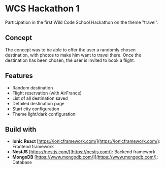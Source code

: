 # WCS Hackathon 1
Participation in the first Wild Code School Hackathon on the theme "travel".

## Concept
The concept was to be able to offer the user a randomly chosen destination, with photos to make him want to travel there.
Once the destination has been chosen, the user is invited to book a flight.

## Features
* Random destination
* Flight reservation (with AirFrance)
* List of all destination saved
* Detailed destination page
* Start city configuration
* Theme light/dark configuration

## Build with

* **Ionic React** [https://ionicframework.com/](https://ionicframework.com/): Frontend framework
* **NestJS** [https://nestjs.com/](https://nestjs.com/): Backend framework
* **MongoDB** [https://www.mongodb.com/]](https://www.mongodb.com/): Database